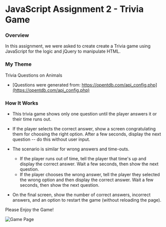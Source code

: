 # JavaScript Assignment 2 - Trivia Game

### Overview

In this assignment, we were asked to create create a Trivia game using JavaScript for the logic and jQuery to manipulate HTML. 

### My Theme

Trivia Questions on Animals
* [Questions were generated from: https://opentdb.com/api_config.php](https://opentdb.com/api_config.php)

### How It Works

* This trivia game shows only one question until the player answers it or their time runs out.

* If the player selects the correct answer, show a screen congratulating them for choosing the right option. After a few seconds, display the next question -- do this without user input.

* The scenario is similar for wrong answers and time-outs.

  * If the player runs out of time, tell the player that time's up and display the correct answer. Wait a few seconds, then show the next question.
  * If the player chooses the wrong answer, tell the player they selected the wrong option and then display the correct answer. Wait a few seconds, then show the next question.

* On the final screen, show the number of correct answers, incorrect answers, and an option to restart the game (without reloading the page).

Please Enjoy the Game!

![Game Page](/assets/images/Trivia_Game.JPG)